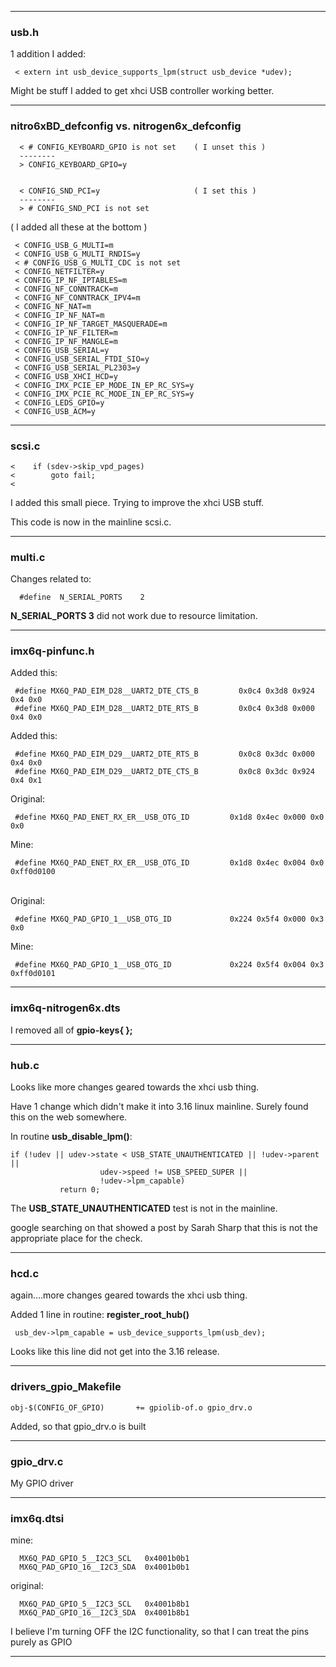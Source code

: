 
---

### usb.h

1 addition I added:

     < extern int usb_device_supports_lpm(struct usb_device *udev);


Might be stuff I added to get xhci USB controller working better.


---

### nitro6xBD_defconfig   vs.   nitrogen6x_defconfig

      < # CONFIG_KEYBOARD_GPIO is not set    ( I unset this )
      --------
      > CONFIG_KEYBOARD_GPIO=y


      < CONFIG_SND_PCI=y                     ( I set this )
      --------
      > # CONFIG_SND_PCI is not set


( I added all these at the bottom )

     < CONFIG_USB_G_MULTI=m
     < CONFIG_USB_G_MULTI_RNDIS=y
     < # CONFIG_USB_G_MULTI_CDC is not set
     < CONFIG_NETFILTER=y
     < CONFIG_IP_NF_IPTABLES=m
     < CONFIG_NF_CONNTRACK=m
     < CONFIG_NF_CONNTRACK_IPV4=m
     < CONFIG_NF_NAT=m
     < CONFIG_IP_NF_NAT=m
     < CONFIG_IP_NF_TARGET_MASQUERADE=m
     < CONFIG_IP_NF_FILTER=m
     < CONFIG_IP_NF_MANGLE=m
     < CONFIG_USB_SERIAL=y
     < CONFIG_USB_SERIAL_FTDI_SIO=y
     < CONFIG_USB_SERIAL_PL2303=y
     < CONFIG_USB_XHCI_HCD=y
     < CONFIG_IMX_PCIE_EP_MODE_IN_EP_RC_SYS=y
     < CONFIG_IMX_PCIE_RC_MODE_IN_EP_RC_SYS=y
     < CONFIG_LEDS_GPIO=y
     < CONFIG_USB_ACM=y

---

### scsi.c


    <    if (sdev->skip_vpd_pages)
    <        goto fail;
    < 

I added this small piece.   Trying to improve the xhci USB stuff.

This code is now in the mainline scsi.c.

---

### multi.c

Changes related to:

      #define  N_SERIAL_PORTS    2

**N_SERIAL_PORTS 3** did not work due to resource limitation.

---

### imx6q-pinfunc.h

Added this:

     #define MX6Q_PAD_EIM_D28__UART2_DTE_CTS_B         0x0c4 0x3d8 0x924 0x4 0x0
     #define MX6Q_PAD_EIM_D28__UART2_DTE_RTS_B         0x0c4 0x3d8 0x000 0x4 0x0

Added this:

     #define MX6Q_PAD_EIM_D29__UART2_DTE_RTS_B         0x0c8 0x3dc 0x000 0x4 0x0
     #define MX6Q_PAD_EIM_D29__UART2_DTE_CTS_B         0x0c8 0x3dc 0x924 0x4 0x1


Original:

     #define MX6Q_PAD_ENET_RX_ER__USB_OTG_ID         0x1d8 0x4ec 0x000 0x0 0x0

Mine:

     #define MX6Q_PAD_ENET_RX_ER__USB_OTG_ID         0x1d8 0x4ec 0x004 0x0 0xff0d0100

<br>
Original:

     #define MX6Q_PAD_GPIO_1__USB_OTG_ID             0x224 0x5f4 0x000 0x3 0x0

Mine:

     #define MX6Q_PAD_GPIO_1__USB_OTG_ID             0x224 0x5f4 0x004 0x3 0xff0d0101

---

### imx6q-nitrogen6x.dts

I removed all of **gpio-keys{ };**

---


### hub.c

Looks like more changes geared towards the xhci usb thing.

Have 1 change which didn't make it into 3.16 linux mainline.   Surely
found this on the web somewhere.

In routine **usb_disable_lpm()**:

    if (!udev || udev->state < USB_STATE_UNAUTHENTICATED || !udev->parent ||
                        udev->speed != USB_SPEED_SUPER ||
                        !udev->lpm_capable)
               return 0;

The **USB_STATE_UNAUTHENTICATED** test is not in the mainline.

google searching on that showed a post by Sarah Sharp that this is not the appropriate
place for the check.

---

### hcd.c


again....more changes geared towards the xhci usb thing.

Added 1 line in routine:  **register_root_hub()**

     usb_dev->lpm_capable = usb_device_supports_lpm(usb_dev);

Looks like this line did not get into the 3.16 release.

---

### drivers_gpio_Makefile


    obj-$(CONFIG_OF_GPIO)		+= gpiolib-of.o gpio_drv.o


Added, so that gpio_drv.o is built

---


### gpio_drv.c


My GPIO driver

---

### imx6q.dtsi

mine:

      MX6Q_PAD_GPIO_5__I2C3_SCL   0x4001b0b1
      MX6Q_PAD_GPIO_16__I2C3_SDA  0x4001b0b1

original:

      MX6Q_PAD_GPIO_5__I2C3_SCL   0x4001b8b1
      MX6Q_PAD_GPIO_16__I2C3_SDA  0x4001b8b1

I believe I'm turning OFF the I2C functionality, so that I can treat the pins purely as GPIO


---












